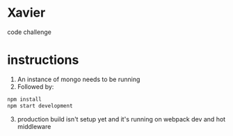 # Xavier
code challenge

# instructions
1. An instance of mongo needs to be running
2. Followed by:
```javascript 1.8
npm install
npm start development

```
3. production build isn't setup yet and it's running on webpack dev and hot middleware


